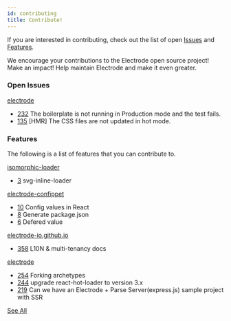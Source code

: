 ```yaml
---
id: contributing
title: Contribute!
---
```


If you are interested in contributing, check out the list of open [Issues](http://www.electrode.io/docs/contribute.html#issues) and [Features](http://www.electrode.io/docs/contribute.html#features).

We encourage your contributions to the Electrode open source project! Make an impact! Help maintain Electrode and make it even greater.

### Open Issues

[electrode](https://github.com/electrode-io/electrode)

* [232](https://github.com/electrode-io/electrode/issues/232) The boilerplate is not running in Production mode and the test fails.
* [135](https://github.com/electrode-io/electrode/issues/135) \[HMR\] The CSS files are not updated in hot mode.

### Features

The following is a list of features that you can contribute to.

[isomorphic-loader](https://github.com/electrode-io/isomorphic-loader)

* [3](https://github.com/electrode-io/isomorphic-loader/issues/3) svg-inline-loader

[electrode-confippet](https://github.com/electrode-io/electrode-confippet)

* [10](https://github.com/electrode-io/electrode-confippet/issues/10) Config values in React
* [8](https://github.com/electrode-io/electrode-confippet/issues/8) Generate package.json
* [6](https://github.com/electrode-io/electrode-confippet/issues/6) Defered value

[electrode-io.github.io](https://github.com/electrode-io/electrode-io.github.io)

* [358](https://github.com/electrode-io/electrode-io.github.io/issues/358) L10N & multi-tenancy docs

[electrode](https://github.com/electrode-io/electrode)

* [254](https://github.com/electrode-io/electrode/issues/254) Forking archetypes
* [244](https://github.com/electrode-io/electrode/issues/244) upgrade react-hot-loader to version 3.x
* [219](https://github.com/electrode-io/electrode/issues/219) Can we have an Electrode + Parse Server\(express.js\) sample project with SSR

[See All](https://github.com/electrode-io/electrode/issues)
